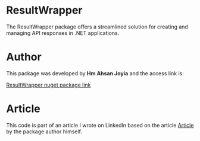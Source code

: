 # ResultWrapper

The ResultWrapper package offers a streamlined solution for creating and managing API responses in .NET applications.

# Author
This package was developed by **Hm Ahsan Joyia** and the access link is: 

[ResultWrapper nuget package link](https://www.nuget.org/packages/RW/1.0.2)

# Article
This code is part of an article I wrote on LinkedIn based on the article [Article](https://www.c-sharpcorner.com/article/result-wrapper-package-simplifying-api-responses/) by the package author himself.
